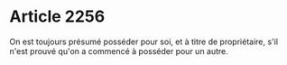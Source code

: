 # Article 2256

On est toujours présumé posséder pour soi, et à titre de propriétaire, s'il n'est prouvé qu'on a commencé à posséder pour un autre.

